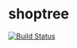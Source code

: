 # shoptree

[![Build Status](https://travis-ci.com/zamakkat/twitfer.svg?token=bCR1V8MpYjHu4przYp1u&branch=master)](https://travis-ci.com/zamakkat/twitfer)
